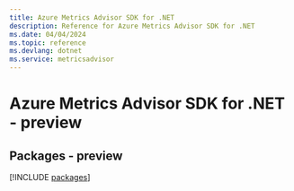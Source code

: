 ```yaml
---
title: Azure Metrics Advisor SDK for .NET
description: Reference for Azure Metrics Advisor SDK for .NET
ms.date: 04/04/2024
ms.topic: reference
ms.devlang: dotnet
ms.service: metricsadvisor
---
```

# Azure Metrics Advisor SDK for .NET - preview
## Packages - preview
[!INCLUDE [packages](metrics-advisor-index.md)]